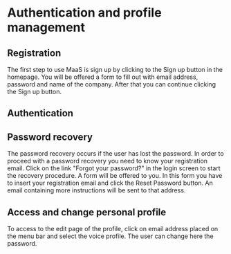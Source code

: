# Authentication and profile management


## Registration
The first step to use MaaS is sign up by clicking to the Sign up button in the homepage. You will be offered a form to fill out with email address, password and name of the company. After that you can continue clicking the Sign up button.


## Authentication



## Password recovery
The password recovery occurs if the user has lost the password. In order to proceed with a password recovery you need to know your registration email. Click on the link "Forgot your password?" in the login screen to start the recovery procedure.
A form will be offered to you. In this form you have to insert your registration email and click the Reset Password button. An email containing more instructions will be sent to that address.


## Access and change personal profile
To access to the edit page of the profile, click on email address placed on the menu bar and select the voice profile. The user can change here the password.
